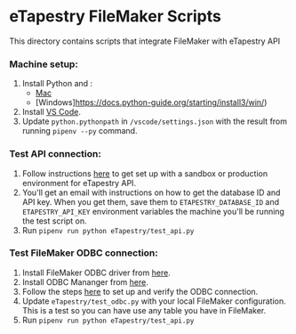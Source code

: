 # eTapestry FileMaker Scripts
This directory contains scripts that integrate FileMaker with eTapestry API

### Machine setup:
1. Install Python and :
    - [Mac](https://docs.python-guide.org/starting/install3/osx/)
    - [Windows]https://docs.python-guide.org/starting/install3/win/)
2. Install [VS Code](https://code.visualstudio.com/).
3. Update `python.pythonpath` in `/vscode/settings.json` with the result from running `pipenv --py` command.

### Test API connection:
1. Follow instructions [here](https://www.blackbaud.com/support/howto/coveo/etapestry/etapapi.html) to get set up with a 
sandbox or production environment for eTapestry API.
2. You'll get an email with instructions on how to get the database ID and API key. When you get them, save them to
`ETAPESTRY_DATABASE_ID` and `ETAPESTRY_API_KEY` environment variables the machine you'll be running the test script on.
3. Run `pipenv run python eTapestry/test_api.py`

### Test FileMaker ODBC connection:
1. Install FileMaker ODBC driver from [here](https://support.filemaker.com/s/answerview?language=en_US&anum=12921).
2. Install ODBC Mananger from [here](http://www.odbcmanager.net/).
3. Follow the steps [here](https://community.filemaker.com/thread/180817#comment-717424) to set up and verify the ODBC connection.
4. Update `eTapestry/test_odbc.py` with your local FileMaker configuration. This is a test so you can have use any table you have in FileMaker.
5. Run `pipenv run python eTapestry/test_api.py`